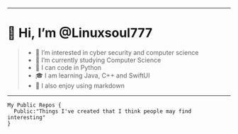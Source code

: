 ***
# 👋 Hi, I’m @Linuxsoul777
> - 👀 I’m interested in cyber security and computer science 
> - 🌱 I’m currently studying Computer Science
> - 👑 I can code in Python
> - 🎓 I am learning Java, C++ and SwiftUI
> - 📔 I also enjoy using markdown
***
```
My Public Repos {
  Public:"Things I've created that I think people may find interesting"
}
```
<!---
Linuxsoul777/Linuxsoul777 is a ✨ special ✨ repository because its `README.md` (this file) appears on your GitHub profile.
You can click the Preview link to take a look at your changes.
--->
